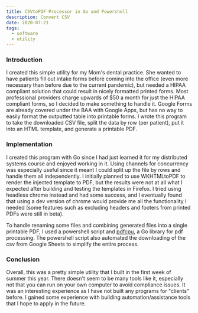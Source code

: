 ```yaml
---
title: CSVtoPDF Processor in Go and Powershell
description: Convert CSV
date: 2020-07-21
tags:
  - software
  - utility
---
```

### Introduction

I created this simple utility for my Mom's dental practice. She wanted to have patients fill out intake forms before coming into the office (even more necessary than before due to the current pandemic), but needed a HIPAA compliant solution that could result in nicely formatted printed forms. Most professional providers charge upwards of $50 a month for just the HIPAA compliant forms, so I decided to make something to handle it. Google Forms are already covered under the BAA with Google Apps, but has no way to easily format the outputted table into printable forms. I wrote this program to take the downloaded CSV file, split the data by row (per patient), put it into an HTML template, and generate a printable PDF. 

### Implementation

I created this program with Go since I had just learned it for my distributed systems course and enjoyed working in it. Using channels for concurrency was especially useful since it meant I could split up the file by rows and handle them all independently. I initially planned to use WKHTMLtoPDF to render the injected template to PDF, but the results were not at all what I expected after building and testing the templates in Firefox. I tried using headless chrome instead and had some success, and I eventually found that using a dev version of chrome would provide me all the functionality I needed (some features such as excluding headers and footers from printed PDFs were still in beta). 

To handle renaming some files and combining generated files into a single printable PDF, I used a powershell script and [pdfcpu](https://pdfcpu.io/), a Go library for pdf processing. The powershell script also automated the downloading of the csv from Google Sheets to simplify the entire process. 

### Conclusion

Overall, this was a pretty simple utility that I built in the first week of summer this year. There doesn't seem to be many tools like it, especially not that you can run on your own computer to avoid compliance issues. It was an interesting experience as I have not built any programs for "clients" before. I gained some experience with building automation/assistance tools that I hope to apply in the future.